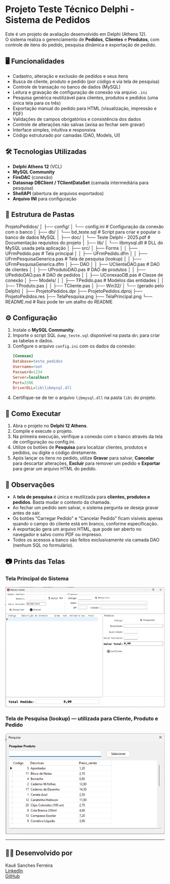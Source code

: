 # Projeto Teste Técnico Delphi - Sistema de Pedidos

Este é um projeto de avaliação desenvolvido em Delphi (Athens 12).  
O sistema realiza o gerenciamento de **Pedidos**, **Clientes** e **Produtos**, com controle de itens do pedido, pesquisa dinâmica e exportação de pedido.

## 🖥️ Funcionalidades

- Cadastro, alteração e exclusão de pedidos e seus itens
- Busca de cliente, produto e pedido (por código e via tela de pesquisa)
- Controle de transação no banco de dados (MySQL)
- Leitura e gravação de configuração de conexão via arquivo `.ini`
- Pesquisa genérica reutilizável para clientes, produtos e pedidos (uma única tela para os três)
- Exportação manual do pedido para HTML (visualização, impressão e PDF)
- Validações de campos obrigatórios e consistência dos dados
- Controle de alterações não salvas (avisa ao fechar sem gravar)
- Interface simples, intuitiva e responsiva
- Código estruturado por camadas (DAO, Models, UI)

## 🛠️ Tecnologias Utilizadas

- **Delphi Athens 12** (VCL)
- **MySQL Community**
- **FireDAC** (conexão)
- **Datasnap DBClient / TClientDataSet** (camada intermediária para pesquisa)
- **ShellAPI** (abertura de arquivos exportados)
- **Arquivo INI** para configuração

## 📄 Estrutura de Pastas

ProjetoPedidos/
│
├── config/
│   └── config.ini                  # Configuração da conexão com o banco
│
├── db/
│   └── bd_teste.sql                # Script para criar e popular o banco de dados MySQL
│
├── doc/
│   └── Teste Delphi - 2025.pdf     # Documentação requisitos do projeto
│
├── lib/
│   └── libmysql.dll                # DLL do MySQL usada pela aplicação
│
├── src/
│   ├── Forms
│   │    ├── UFrmPedido.pas              # Tela principal
│   │    ├── UFrmPedido.dfm
│   │    ├── UFrmPesquisaGenerica.pas    # Tela de pesquisa (lookup)
│   │    ├── UFrmPesquisaGenerica.dfm
│   ├── DAO
│   │    ├──  UClienteDAO.pas             # DAO de clientes
│   │    ├──  UProdutoDAO.pas             # DAO de produtos
│   │    ├──  UPedidoDAO.pas              # DAO de pedidos
│   │    ├──  UConexaoDB.pas              # Classe de conexão
│   ├── Models/
│   │    ├── TPedido.pas            # Modelos das entidades
│   │    ├── TProduto.pas
│   │    ├── TCliente.pas
│
├── Win32/
│   └── (gerado pelo Delphi)
│
├── ProjetoPedidos.dpr
├── ProjetoPedidos.dproj
├── ProjetoPedidos.res
├── TelaPesquisa.png
├── TelaPrincipal.png
└── README.md                       # Raiz pode ter um atalho do README

## ⚙️ Configuração

1. Instale o **MySQL Community**.
2. Importe o script SQL `dump_teste.sql` disponível na pasta `db\` para criar as tabelas e dados.
3. Configure o arquivo `config.ini` com os dados da conexão:
    ```ini
    [Conexao]
    Database=teste_pedidos
    Username=root
    Password=1234
    Server=localhost
    Port=3306
    DriverDLL=lib\libmysql.dll
    ```
4. Certifique-se de ter o arquivo `libmysql.dll` na pasta `lib\` do projeto.

## 🚀 Como Executar

1. Abra o projeto no **Delphi 12 Athens**.
2. Compile e execute o projeto.
3. Na primeira execução, verifique a conexão com o banco através da tela de configuração ou config.ini.
4. Utilize os botões de **Pesquisa** para localizar clientes, produtos e pedidos, ou digite o código diretamente.
5. Após lançar os itens no pedido, utilize **Gravar** para salvar, **Cancelar** para descartar alterações, **Excluir** para remover um pedido e **Exportar** para gerar um arquivo HTML do pedido.

## 📝 Observações

- A **tela de pesquisa** é única e reutilizada para **clientes, produtos e pedidos**. Basta mudar o contexto da chamada.
- Ao fechar um pedido sem salvar, o sistema pergunta se deseja gravar antes de sair.
- Os botões “Carregar Pedido” e “Cancelar Pedido” ficam visíveis apenas quando o campo do cliente está em branco, conforme especificação.
- A exportação gera um arquivo HTML, que pode ser aberto no navegador e salvo como PDF ou impresso.
- Todos os acessos a banco são feitos exclusivamente via camada DAO (nenhum SQL no formulário).

## 📷 Prints das Telas

### Tela Principal do Sistema

![Tela principal - Cadastro de pedidos](TelaPrincipal.png)

### Tela de Pesquisa (lookup) — utilizada para Cliente, Produto e Pedido

![Tela de pesquisa de clientes](TelaPesquisa.png)

---

## 🧑‍💻 Desenvolvido por

Kauê Sanches Ferreira  
[LinkedIn](https://www.linkedin.com/in/kaue-sanches/)  
[GitHub](https://github.com/KaueSanchesFerreira)
